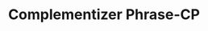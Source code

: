 ---
word: "true"

title: "Complementizer Phrase-CP"

categories: ['']

tags: ['Complementizer', 'Phrase', 'CP']

arwords: 'مركب تكميلي'

arexps: []

enwords: ['Complementizer Phrase-CP']

enexps: []

arlexicons: 'ر'

enlexicons: 'C'

authors: ['Ruqayya Roshdy']

translators: ['']

citations: 'مقدمة في حوسبة اللغة العربية'

sources: 'مركز الملك عبدالله بن عبدالعزيز الدولي لخدمة اللغة العربية'

slug: ""
---